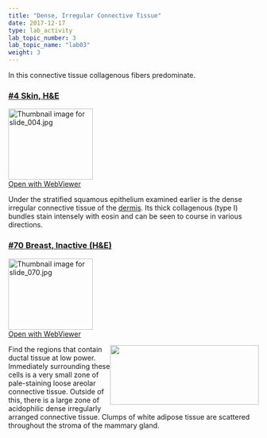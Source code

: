 ```yaml
---
title: "Dense, Irregular Connective Tissue"
date: 2017-12-17
type: lab_activity
lab_topic_number: 3
lab_topic_name: "lab03"
weight: 3
---
```

<div class="entrybody">
						<p>In this connective tissue collagenous fibers predominate.</p>

<h3><u>#4 Skin, <span class="caps">H&amp;E</span></u></h3>

<div class="thumbnail"> <a href="http://virtualslides.cumc.columbia.edu/04.svs/view.apml?" target="_blank"><img alt="Thumbnail image for slide_004.jpg" src="/assets/images/slide_004-thumb-170x143-1404.jpg" width="170" height="143" class="mt-image-left"></a><br><a href="http://virtualslides.cumc.columbia.edu/04.svs/view.apml?" target="_blank">Open with WebViewer</a></div>

<p>Under the stratified squamous epithelium examined earlier is the dense irregular connective tissue of the <u>dermis</u>. Its thick collagenous (type I) bundles stain intensely with eosin and can be seen to course in various directions.</p>

<h3><u>#70 Breast, Inactive (H&amp;E)</u></h3>

<div class="thumbnail"> <a href="http://virtualslides.cumc.columbia.edu/70.svs/view.apml?" target="_blank"><img alt="Thumbnail image for slide_070.jpg" src="/assets/images/slide_070-thumb-170x143-1557.jpg" width="170" height="143" class="mt-image-left"></a><br><a href="http://virtualslides.cumc.columbia.edu/70.svs/view.apml?" target="_blank">Open with WebViewer</a></div>

<p><img src="/assets/images/70%20breast.jpg" style="width:299px; height:120px; float:right;">Find the regions that contain ductal tissue at low power. Immediately surrounding these cells is a very small zone of pale-staining loose areolar connective tissue. Outside of this, there is a large zone of acidophilic dense irregularly arranged connective tissue. Clumps of white adipose tissue are scattered throughout the stroma of the mammary gland.</p>
						
						
</div>
